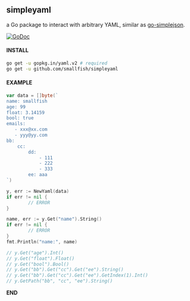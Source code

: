 ## simpleyaml

a Go package to interact with arbitrary YAML, similar as [go-simplejson](https://github.com/bitly/go-simplejson).

[![GoDoc](https://godoc.org/github.com/smallfish/simpleyaml?status.svg)](http://godoc.org/github.com/smallfish/simpleyaml)

#### INSTALL
    
```bash
go get -u gopkg.in/yaml.v2 # required
go get -u github.com/smallfish/simpleyaml
```

#### EXAMPLE

```go
var data = []byte(`
name: smallfish
age: 99
float: 3.14159
bool: true
emails:
   - xxx@xx.com
   - yyy@yy.com
bb:
    cc:
        dd:
            - 111
            - 222
            - 333
        ee: aaa
`)

y, err := NewYaml(data)
if err != nil {
        // ERROR
}

name, err := y.Get("name").String()
if err != nil {
        // ERROR
}
fmt.Println("name:", name)

// y.Get("age").Int()
// y.Get("float").Float()
// y.Get("bool").Bool()
// y.Get("bb").Get("cc").Get("ee").String()
// y.Get("bb").Get("cc").Get("ee").GetIndex(1).Int()
// y.GetPath("bb", "cc", "ee").String()
```

__END__

